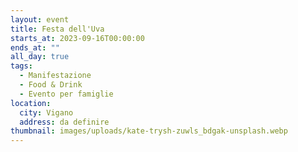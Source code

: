 ```yaml
---
layout: event
title: Festa dell'Uva
starts_at: 2023-09-16T00:00:00
ends_at: ""
all_day: true
tags:
  - Manifestazione
  - Food & Drink
  - Evento per famiglie
location:
  city: Vigano
  address: da definire
thumbnail: images/uploads/kate-trysh-zuwls_bdgak-unsplash.webp
---
```

